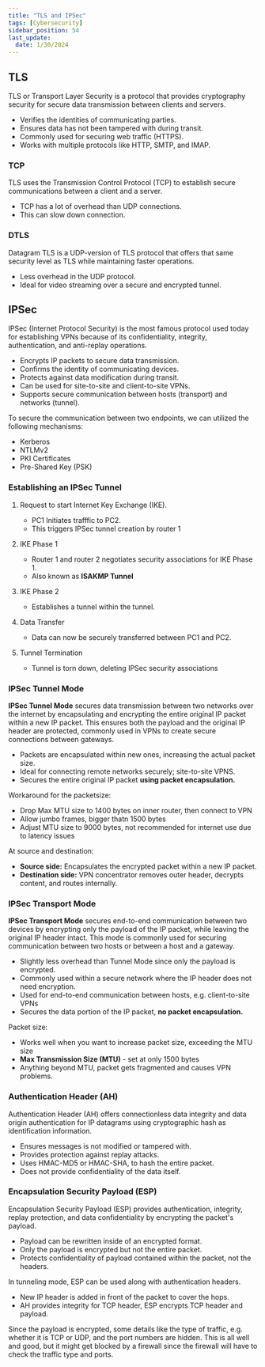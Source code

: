 ```yaml
---
title: "TLS and IPSec"
tags: [Cybersecurity]
sidebar_position: 54
last_update:
  date: 1/30/2024
---
```



## TLS 

TLS or Transport Layer Security is a protocol that provides cryptography security for secure data transmission between clients and servers.

- Verifies the identities of communicating parties.
- Ensures data has not been tampered with during transit.
- Commonly used for securing web traffic (HTTPS).
- Works with multiple protocols like HTTP, SMTP, and IMAP.

### TCP 

TLS uses the Transmission Control Protocol (TCP) to establish secure communications between a client and a server.

- TCP has a lot of overhead than UDP connections.
- This can slow down connection.

### DTLS 

Datagram TLS is a UDP-version of TLS protocol that offers that same security level as TLS while maintaining faster operations.

- Less overhead in the UDP protocol.
- Ideal for video streaming over a secure and encrypted tunnel.

## IPSec 

IPSec (Internet Protocol Security) is the most famous protocol used today for establishing VPNs because of its confidentiality, integrity, authentication, and anti-replay operations.

- Encrypts IP packets to secure data transmission.
- Confirms the identity of communicating devices.
- Protects against data modification during transit.
- Can be used for site-to-site and client-to-site VPNs.
- Supports secure communication between hosts (transport) and networks (tunnel).

To secure the communication between two endpoints, we can utilized the following mechanisms:

- Kerberos 
- NTLMv2
- PKI Certificates 
- Pre-Shared Key (PSK)


### Establishing an IPSec Tunnel

1. Request to start Internet Key Exchange (IKE).
    - PC1 Initiates trafffic to PC2.
    - This triggers IPSec tunnel creation by router 1

2. IKE Phase 1 
    - Router 1 and router 2 negotiates security associations for IKE Phase 1.
    - Also known as **ISAKMP Tunnel**

3. IKE Phase 2 
    - Establishes a tunnel within the tunnel.

4. Data Transfer
    - Data can now be securely transferred between PC1 and PC2.

5. Tunnel Termination
    - Tunnel is torn down, deleting IPSec security associations


### IPSec Tunnel Mode

**IPSec Tunnel Mode** secures data transmission between two networks over the internet by encapsulating and encrypting the entire original IP packet within a new IP packet. This ensures both the payload and the original IP header are protected, commonly used in VPNs to create secure connections between gateways.

- Packets are encapsulated within new ones, increasing the actual packet size.
- Ideal for connecting remote networks securely; site-to-site VPNS.
- Secures the entire original IP packet **using packet encapsulation.**

Workaround for the packetsize:

- Drop Max MTU size to 1400 bytes on inner router, then connect to VPN
- Allow jumbo frames, bigger thatn 1500 bytes
- Adjust MTU size to 9000 bytes, not recommended for internet use due to latency issues

At source and destination:

  - **Source side:** Encapsulates the encrypted packet within a new IP packet.
  - **Destination side:** VPN concentrator removes outer header, decrypts content, and routes internally.

### IPSec Transport Mode

**IPSec Transport Mode** secures end-to-end communication between two devices by encrypting only the payload of the IP packet, while leaving the original IP header intact. This mode is commonly used for securing communication between two hosts or between a host and a gateway. 

- Slightly less overhead than Tunnel Mode since only the payload is encrypted.
- Commonly used within a secure network where the IP header does not need encryption.
- Used for end-to-end communication between hosts, e.g. client-to-site VPNs
- Secures the data portion of the IP packet, **no packet encapsulation.**

Packet size:

- Works well when you want to increase packet size, exceeding the MTU size
- **Max Transmission Size (MTU)** - set at only 1500 bytes
- Anything beyond MTU, packet gets fragmented and causes VPN problems.

### Authentication Header (AH)

Authentication Header (AH) offers connectionless data integrity and data origin authentication for IP datagrams using cryptographic hash as identification information.

- Ensures messages is not modified or tampered with.
- Provides protection against replay attacks.
- Uses HMAC-MD5 or HMAC-SHA, to hash the entire packet.
- Does not provide confidentiality of the data itself.

### Encapsulation Security Payload (ESP) 

Encapsulation Security Payload (ESP) provides authentication, integrity, replay protection, and data confidentiality by encrypting the packet's payload.

- Payload can be rewritten inside of an encrypted format.
- Only the payload is encrypted but not the entire packet.
- Protects confidentiality of payload contained within the packet, not the headers.

In tunneling mode, ESP can be used along with authentication headers.

- New IP header is added in front of the packet to cover the hops.
- AH provides integrity for TCP header, ESP encrypts TCP header and payload.

Since the payload is encrypted, some details like the type of traffic, e.g. whether it is TCP or UDP, and the port numbers are hidden. This is all well and good, but it might get blocked by a firewall since the firewall will have to check the traffic type and ports.